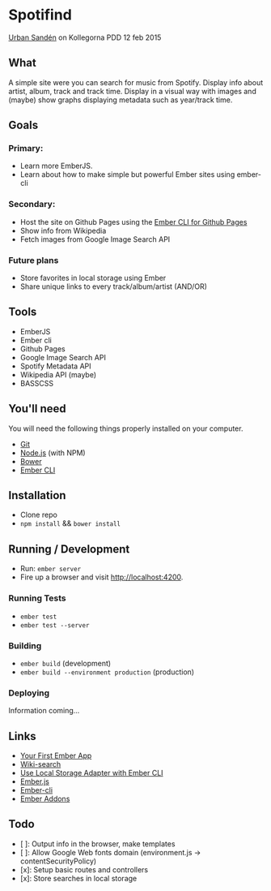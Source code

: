 # Spotifind

[Urban Sandén](http://urre.me) on Kollegorna PDD 12 feb 2015

## What

A simple site were you can search for music from Spotify. Display info about artist, album, track and track time. Display in a visual way with images and (maybe) show graphs displaying metadata such as year/track time.

## Goals

### Primary:
+ Learn more EmberJS.
+ Learn about how to make simple but powerful Ember sites using ember-cli

### Secondary:
+ Host the site on Github Pages using the [Ember CLI for Github Pages](https://github.com/poetic/ember-cli-github-pages)
+ Show info from Wikipedia
+ Fetch images from Google Image Search API

### Future plans
+ Store favorites in local storage using Ember
+ Share unique links to every track/album/artist (AND/OR)

## Tools
+ EmberJS
+ Ember cli
+ Github Pages
+ Google Image Search API
+ Spotify Metadata API
+ Wikipedia API (maybe)
+ BASSCSS

## You'll need

You will need the following things properly installed on your computer.

* [Git](http://git-scm.com/)
* [Node.js](http://nodejs.org/) (with NPM)
* [Bower](http://bower.io/)
* [Ember CLI](http://www.ember-cli.com/)

## Installation

+ Clone repo
+ `npm install` && `bower install`

## Running / Development

+ Run: `ember server`
+ Fire up a browser and visit [http://localhost:4200](http://localhost:4200).

### Running Tests

* `ember test`
* `ember test --server`

### Building

* `ember build` (development)
* `ember build --environment production` (production)

### Deploying

Information coming...

## Links
+ [Your First Ember App](http://www.toptal.com/javascript/a-step-by-step-guide-to-building-your-first-ember-js-app)
+ [Wiki-search](https://github.com/rbezemer/wiki-search/)
+ [Use Local Storage Adapter with Ember CLI](http://stackoverflow.com/questions/24327090/how-to-import-module-ember-localstorage-adapter-with-ember-cli)
+ [Ember.js](http://emberjs.com/)
+ [Ember-cli](http://www.ember-cli.com/)
+ [Ember Addons](http://www.emberaddons.com/)

## Todo

+ [ ]: Output info in the browser, make templates
+ [ ]: Allow Google Web fonts domain (environment.js -> contentSecurityPolicy)
+ [x]: Setup basic routes and controllers
+ [x]: Store searches in local storage
